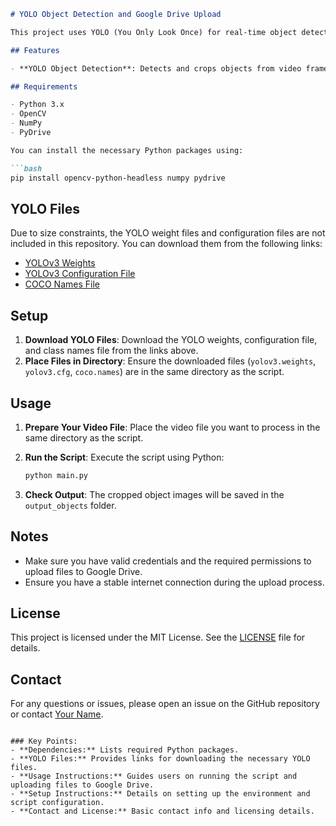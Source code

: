 ```markdown
# YOLO Object Detection and Google Drive Upload

This project uses YOLO (You Only Look Once) for real-time object detection from video files. Detected objects are cropped from the video frames, saved as images, and uploaded to Google Drive.

## Features

- **YOLO Object Detection**: Detects and crops objects from video frames.

## Requirements

- Python 3.x
- OpenCV
- NumPy
- PyDrive

You can install the necessary Python packages using:

```bash
pip install opencv-python-headless numpy pydrive
```

## YOLO Files

Due to size constraints, the YOLO weight files and configuration files are not included in this repository. You can download them from the following links:

- [YOLOv3 Weights](https://pjreddie.com/media/files/yolov3.weights)
- [YOLOv3 Configuration File](https://github.com/pjreddie/darknet/blob/master/cfg/yolov3.cfg)
- [COCO Names File](https://github.com/pjreddie/darknet/blob/master/data/coco.names)

## Setup

1. **Download YOLO Files**: Download the YOLO weights, configuration file, and class names file from the links above.
2. **Place Files in Directory**: Ensure the downloaded files (`yolov3.weights`, `yolov3.cfg`, `coco.names`) are in the same directory as the script.

## Usage

1. **Prepare Your Video File**: Place the video file you want to process in the same directory as the script.
2. **Run the Script**: Execute the script using Python:

   ```bash
   python main.py
   ```

3. **Check Output**: The cropped object images will be saved in the `output_objects` folder.


## Notes

- Make sure you have valid credentials and the required permissions to upload files to Google Drive.
- Ensure you have a stable internet connection during the upload process.

## License

This project is licensed under the MIT License. See the [LICENSE](LICENSE) file for details.

## Contact

For any questions or issues, please open an issue on the GitHub repository or contact [Your Name](mailto:your-satyamsoni676@gmail.com).
```

### Key Points:
- **Dependencies:** Lists required Python packages.
- **YOLO Files:** Provides links for downloading the necessary YOLO files.
- **Usage Instructions:** Guides users on running the script and uploading files to Google Drive.
- **Setup Instructions:** Details on setting up the environment and script configuration.
- **Contact and License:** Basic contact info and licensing details.
